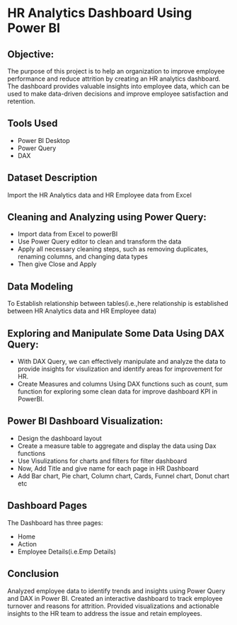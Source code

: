 # HR Analytics Dashboard Using Power BI #
## Objective: ##
The purpose of this project is to help an organization to improve employee performance and reduce attrition by creating an HR analytics dashboard. 
The dashboard provides valuable insights into employee data, which can be used to make data-driven decisions and improve employee satisfaction and retention.

## Tools Used ##
* Power BI Desktop
* Power Query 
* DAX

## Dataset Description ##
Import the HR Analytics data and HR Employee data from Excel

## Cleaning and Analyzing using Power Query: ##
* Import data from Excel to powerBI
* Use Power Query editor to clean and transform the data
* Apply all necessary cleaning steps, such as removing duplicates, renaming columns, and changing data types
* Then give Close and Apply

## Data Modeling ## 
To Establish relationship between tables(i.e.,here relationship is established between HR Analytics data and HR Employee data)

## Exploring and Manipulate Some Data Using DAX Query: ##
* With DAX Query, we can effectively manipulate and analyze the data to provide insights for visulization and identify areas for improvement for HR.
* Create Measures and columns Using DAX functions such as count, sum function for exploring some clean data for improve dashboard KPI in PowerBI.

## Power BI Dashboard Visualization: ##
* Design the dashboard layout
* Create a measure table to aggregate and display the data using Dax functions
* Use Visulizations for charts and filters for filter dashboard
* Now, Add Title and give name for each page in HR Dashboard
* Add Bar chart, Pie chart, Column chart, Cards, Funnel chart, Donut chart etc

## Dashboard Pages ##
The Dashboard has three pages:
* Home
* Action
* Employee Details(i.e.Emp Details)

## Conclusion ##
Analyzed employee data to identify trends and insights using Power Query and DAX in Power BI.
Created an interactive dashboard to track employee turnover and reasons for attrition. 
Provided visualizations and actionable insights to the HR team to address the issue and retain employees.
